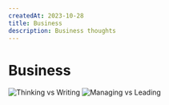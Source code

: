 ```yaml
---
createdAt: 2023-10-28
title: Business
description: Business thoughts
---
```


# Business

![Thinking vs Writing](https://i.imgur.com/u96JSMM.png)
![Managing vs Leading](https://i.imgur.com/GFBQMAJ.png)